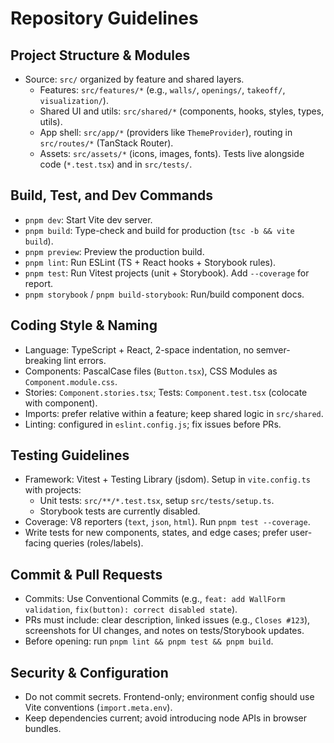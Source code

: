 # Repository Guidelines

## Project Structure & Modules

- Source: `src/` organized by feature and shared layers.
  - Features: `src/features/*` (e.g., `walls/`, `openings/`, `takeoff/`, `visualization/`).
  - Shared UI and utils: `src/shared/*` (components, hooks, styles, types, utils).
  - App shell: `src/app/*` (providers like `ThemeProvider`), routing in `src/routes/*` (TanStack Router).
  - Assets: `src/assets/*` (icons, images, fonts). Tests live alongside code (`*.test.tsx`) and in `src/tests/`.

## Build, Test, and Dev Commands

- `pnpm dev`: Start Vite dev server.
- `pnpm build`: Type-check and build for production (`tsc -b && vite build`).
- `pnpm preview`: Preview the production build.
- `pnpm lint`: Run ESLint (TS + React hooks + Storybook rules).
- `pnpm test`: Run Vitest projects (unit + Storybook). Add `--coverage` for report.
- `pnpm storybook` / `pnpm build-storybook`: Run/build component docs.

## Coding Style & Naming

- Language: TypeScript + React, 2-space indentation, no semver-breaking lint errors.
- Components: PascalCase files (`Button.tsx`), CSS Modules as `Component.module.css`.
- Stories: `Component.stories.tsx`; Tests: `Component.test.tsx` (colocate with component).
- Imports: prefer relative within a feature; keep shared logic in `src/shared`.
- Linting: configured in `eslint.config.js`; fix issues before PRs.

## Testing Guidelines

- Framework: Vitest + Testing Library (jsdom). Setup in `vite.config.ts` with projects:
  - Unit tests: `src/**/*.test.tsx`, setup `src/tests/setup.ts`.
  - Storybook tests are currently disabled.
- Coverage: V8 reporters (`text`, `json`, `html`). Run `pnpm test --coverage`.
- Write tests for new components, states, and edge cases; prefer user-facing queries (roles/labels).

## Commit & Pull Requests

- Commits: Use Conventional Commits (e.g., `feat: add WallForm validation`, `fix(button): correct disabled state`).
- PRs must include: clear description, linked issues (e.g., `Closes #123`), screenshots for UI changes, and notes on tests/Storybook updates.
- Before opening: run `pnpm lint && pnpm test && pnpm build`.

## Security & Configuration

- Do not commit secrets. Frontend-only; environment config should use Vite conventions (`import.meta.env`).
- Keep dependencies current; avoid introducing node APIs in browser bundles.
